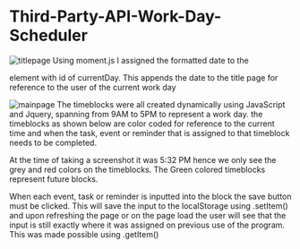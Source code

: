 # Third-Party-API-Work-Day-Scheduler

![titlepage](https://user-images.githubusercontent.com/91164950/142781397-28d8d03f-4665-44f0-ab52-5a62f9a8e0df.PNG)
Using moment.js I assigned the formatted date to the <p> element with id of currentDay. This appends the date to the title page for reference to the user of the current work day
  
![mainpage](https://user-images.githubusercontent.com/91164950/142781454-07ff9bc6-8798-4de3-a033-c7a475a3112f.PNG)
The timeblocks were all created dynamically using JavaScript and Jquery, spanning from 9AM to 5PM to represent a work day. the timeblocks as shown below are color coded for reference to the current time and when the task, event or reminder that is assigned to that timeblock needs to be completed. 
  
At the time of taking a screenshot it was 5:32 PM hence we only see the grey and red colors on the timeblocks. The Green colored timeblocks represent future blocks. 
  
When each event, task or reminder is inputted into the block the save button must be clicked. This will save the input to the localStorage using .setItem() and upon refreshing the page or on the page load the user will see that the input is still exactly where it was assigned on previous use of the program. This was made possible using .getItem()
